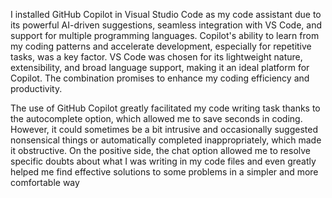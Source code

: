 I installed GitHub Copilot in Visual Studio Code as my code assistant due to its powerful AI-driven suggestions, seamless integration with VS Code, and support for multiple programming languages. Copilot's ability to learn from my coding patterns and accelerate development, especially for repetitive tasks, was a key factor. VS Code was chosen for its lightweight nature, extensibility, and broad language support, making it an ideal platform for Copilot. The combination promises to enhance my coding efficiency and productivity.

The use of GitHub Copilot greatly facilitated my code writing task thanks to the autocomplete option, which allowed me to save seconds in coding. However, it could sometimes be a bit intrusive and occasionally suggested nonsensical things or automatically completed inappropriately, which made it obstructive. On the positive side, the chat option allowed me to resolve specific doubts about what I was writing in my code files and even greatly helped me find effective solutions to some problems in a simpler and more comfortable way